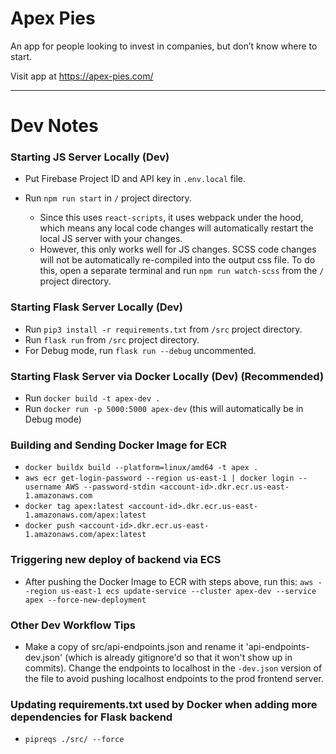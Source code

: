 # Apex Pies

An app for people looking to invest in companies, but don’t know where to start.

Visit app at https://apex-pies.com/

___
# Dev Notes

### Starting JS Server Locally (Dev)

- Put Firebase Project ID and API key in `.env.local` file.

- Run `npm run start` in `/` project directory.
  - Since this uses `react-scripts`, it uses webpack under the hood, which means any local code changes will automatically restart the local JS server with your changes.
  - However, this only works well for JS changes. SCSS code changes will not be automatically re-compiled into the output css file. To do this, open a separate terminal and run `npm run watch-scss` from the `/` project directory.

### Starting Flask Server Locally (Dev)

- Run `pip3 install -r requirements.txt` from `/src` project directory.
- Run `flask run` from `/src` project directory.
- For Debug mode, run `flask run --debug` uncommented.

### Starting Flask Server via Docker Locally (Dev) (Recommended)
- Run `docker build -t apex-dev .`
- Run `docker run -p 5000:5000 apex-dev` (this will automatically be in Debug mode)

### Building and Sending Docker Image for ECR
- `docker buildx build --platform=linux/amd64 -t apex .`
- `aws ecr get-login-password --region us-east-1 | docker login --username AWS --password-stdin <account-id>.dkr.ecr.us-east-1.amazonaws.com`
- `docker tag apex:latest <account-id>.dkr.ecr.us-east-1.amazonaws.com/apex:latest`
- `docker push <account-id>.dkr.ecr.us-east-1.amazonaws.com/apex:latest`

### Triggering new deploy of backend via ECS
- After pushing the Docker Image to ECR with steps above, run this: `aws --region us-east-1 ecs update-service --cluster apex-dev --service apex --force-new-deployment`

### Other Dev Workflow Tips
- Make a copy of src/api-endpoints.json and rename it 'api-endpoints-dev.json' (which is already gitignore'd so that it won't show up in commits). Change the endpoints to localhost in the `-dev.json` version of the file to avoid pushing localhost endpoints to the prod frontend server.

### Updating requirements.txt used by Docker when adding more dependencies for Flask backend
- `pipreqs ./src/ --force`
